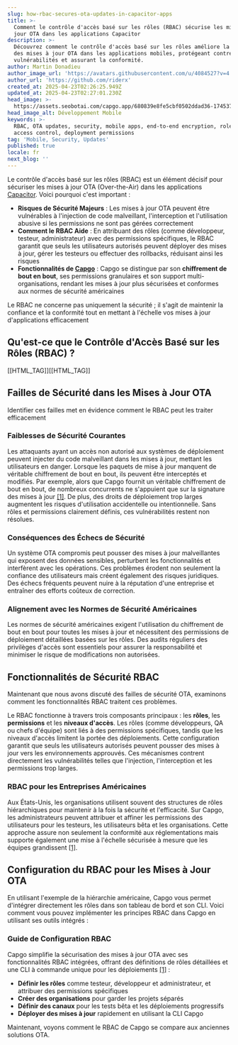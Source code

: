 ```yaml
---
slug: how-rbac-secures-ota-updates-in-capacitor-apps
title: >-
  Comment le contrôle d'accès basé sur les rôles (RBAC) sécurise les mises à
  jour OTA dans les applications Capacitor
description: >-
  Découvrez comment le contrôle d'accès basé sur les rôles améliore la sécurité
  des mises à jour OTA dans les applications mobiles, protégeant contre les
  vulnérabilités et assurant la conformité.
author: Martin Donadieu
author_image_url: 'https://avatars.githubusercontent.com/u/4084527?v=4'
author_url: 'https://github.com/riderx'
created_at: 2025-04-23T02:26:25.949Z
updated_at: 2025-04-23T02:27:01.230Z
head_image: >-
  https://assets.seobotai.com/capgo.app/680839e8fe5cbf0502ddad36-1745375221230.jpg
head_image_alt: Développement Mobile
keywords: >-
  RBAC, OTA updates, security, mobile apps, end-to-end encryption, role-based
  access control, deployment permissions
tag: 'Mobile, Security, Updates'
published: true
locale: fr
next_blog: ''
---
```


Le contrôle d'accès basé sur les rôles (RBAC) est un élément décisif pour sécuriser les mises à jour OTA (Over-the-Air) dans les applications [Capacitor](https://capacitorjscom/). Voici pourquoi c'est important :

-   **Risques de Sécurité Majeurs** : Les mises à jour OTA peuvent être vulnérables à l'injection de code malveillant, l'interception et l'utilisation abusive si les permissions ne sont pas gérées correctement
-   **Comment le RBAC Aide** : En attribuant des rôles (comme développeur, testeur, administrateur) avec des permissions spécifiques, le RBAC garantit que seuls les utilisateurs autorisés peuvent déployer des mises à jour, gérer les testeurs ou effectuer des rollbacks, réduisant ainsi les risques
-   **Fonctionnalités de [Capgo](https://capgoapp/)** : Capgo se distingue par son **chiffrement de bout en bout**, ses permissions granulaires et son support multi-organisations, rendant les mises à jour plus sécurisées et conformes aux normes de sécurité américaines

Le RBAC ne concerne pas uniquement la sécurité ; il s'agit de maintenir la confiance et la conformité tout en mettant à l'échelle vos mises à jour d'applications efficacement

## Qu'est-ce que le Contrôle d'Accès Basé sur les Rôles (RBAC) ?

[[HTML_TAG]][[HTML_TAG]]

## Failles de Sécurité dans les Mises à Jour OTA

Identifier ces failles met en évidence comment le RBAC peut les traiter efficacement

### Faiblesses de Sécurité Courantes

Les attaquants ayant un accès non autorisé aux systèmes de déploiement peuvent injecter du code malveillant dans les mises à jour, mettant les utilisateurs en danger. Lorsque les paquets de mise à jour manquent de véritable chiffrement de bout en bout, ils peuvent être interceptés et modifiés. Par exemple, alors que Capgo fournit un véritable chiffrement de bout en bout, de nombreux concurrents ne s'appuient que sur la signature des mises à jour [\[1\]](https://capgoapp/). De plus, des droits de déploiement trop larges augmentent les risques d'utilisation accidentelle ou intentionnelle. Sans rôles et permissions clairement définis, ces vulnérabilités restent non résolues.

### Conséquences des Échecs de Sécurité

Un système OTA compromis peut pousser des mises à jour malveillantes qui exposent des données sensibles, perturbent les fonctionnalités et interfèrent avec les opérations. Ces problèmes érodent non seulement la confiance des utilisateurs mais créent également des risques juridiques. Des échecs fréquents peuvent nuire à la réputation d'une entreprise et entraîner des efforts coûteux de correction.

### Alignement avec les Normes de Sécurité Américaines

Les normes de sécurité américaines exigent l'utilisation du chiffrement de bout en bout pour toutes les mises à jour et nécessitent des permissions de déploiement détaillées basées sur les rôles. Des audits réguliers des privilèges d'accès sont essentiels pour assurer la responsabilité et minimiser le risque de modifications non autorisées.

## Fonctionnalités de Sécurité RBAC

Maintenant que nous avons discuté des failles de sécurité OTA, examinons comment les fonctionnalités RBAC traitent ces problèmes.

Le RBAC fonctionne à travers trois composants principaux : les **rôles**, les **permissions** et les **niveaux d'accès**. Les rôles (comme développeurs, QA ou chefs d'équipe) sont liés à des permissions spécifiques, tandis que les niveaux d'accès limitent la portée des déploiements. Cette configuration garantit que seuls les utilisateurs autorisés peuvent pousser des mises à jour vers les environnements approuvés. Ces mécanismes contrent directement les vulnérabilités telles que l'injection, l'interception et les permissions trop larges.

### RBAC pour les Entreprises Américaines

Aux États-Unis, les organisations utilisent souvent des structures de rôles hiérarchiques pour maintenir à la fois la sécurité et l'efficacité. Sur Capgo, les administrateurs peuvent attribuer et affiner les permissions des utilisateurs pour les testeurs, les utilisateurs bêta et les organisations. Cette approche assure non seulement la conformité aux réglementations mais supporte également une mise à l'échelle sécurisée à mesure que les équipes grandissent [\[1\]](https://capgoapp/).

## Configuration du RBAC pour les Mises à Jour OTA

En utilisant l'exemple de la hiérarchie américaine, Capgo vous permet d'intégrer directement les rôles dans son tableau de bord et son CLI. Voici comment vous pouvez implémenter les principes RBAC dans Capgo en utilisant ses outils intégrés :

### Guide de Configuration RBAC

Capgo simplifie la sécurisation des mises à jour OTA avec ses fonctionnalités RBAC intégrées, offrant des définitions de rôles détaillées et une CLI à commande unique pour les déploiements [\[1\]](https://capgoapp/) :

-   **Définir les rôles** comme testeur, développeur et administrateur, et attribuer des permissions spécifiques
-   **Créer des organisations** pour garder les projets séparés
-   **Définir des canaux** pour les tests bêta et les déploiements progressifs
-   **Déployer des mises à jour** rapidement en utilisant la CLI Capgo

Maintenant, voyons comment le RBAC de Capgo se compare aux anciennes solutions OTA.